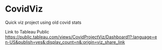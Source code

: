 # CovidViz
Quick viz project using old covid stats

Link to Tableau Public
https://public.tableau.com/views/CovidProjectViz/Dashboard1?:language=en-US&publish=yes&:display_count=n&:origin=viz_share_link
